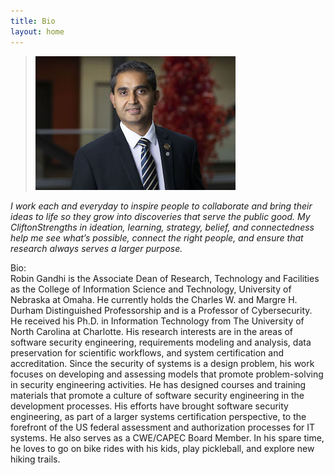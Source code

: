 ```yaml
---
title: Bio
layout: home
---
```


> ![img](img/robin.jpg) 

_I work each and everyday to inspire people to collaborate and bring their ideas to life so they grow into discoveries that serve the public good. My CliftonStrengths in ideation, learning, strategy, belief, and connectedness help me see what’s possible, connect the right people, and ensure that research always serves a larger purpose._   

Bio:  
Robin Gandhi is the Associate Dean of Research, Technology and Facilities as the College of Information Science and Technology, University of Nebraska at Omaha. He currently holds the Charles W. and Margre H. Durham Distinguished Professorship and is a Professor of Cybersecurity. He received his Ph.D. in Information Technology from The University of North Carolina at Charlotte. His research interests are in the areas of software security engineering, requirements modeling and analysis, data preservation for scientific workflows, and system certification and accreditation. Since the security of systems is a design problem, his work focuses on developing and assessing models that promote problem-solving in security engineering activities. He has designed courses and training materials that promote a culture of software security engineering in the development processes. His efforts have brought software security engineering, as part of a larger systems certification perspective, to the forefront of the US federal assessment and authorization processes for IT systems. He also serves as a CWE/CAPEC Board Member. In his spare time, he loves to go on bike rides with his kids, play pickleball, and explore new hiking trails.   
